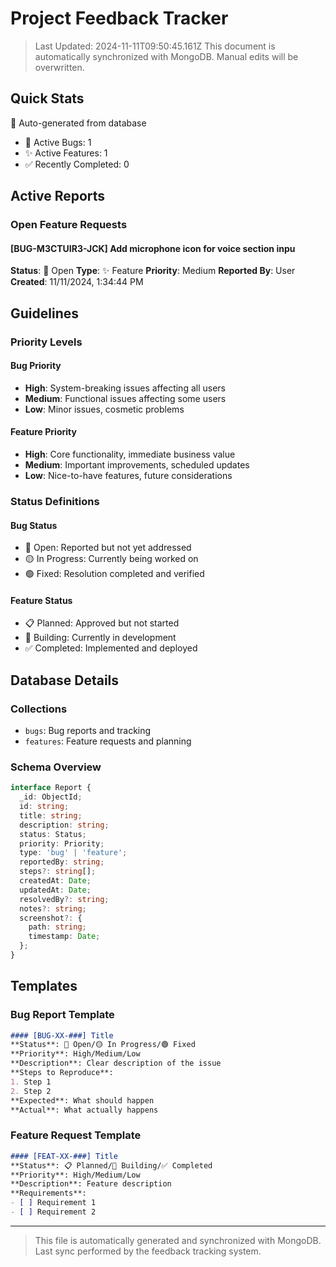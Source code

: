 # Project Feedback Tracker

> Last Updated: 2024-11-11T09:50:45.161Z
> This document is automatically synchronized with MongoDB. Manual edits will be overwritten.

## Quick Stats
🔄 Auto-generated from database
- 🐛 Active Bugs: 1
- ✨ Active Features: 1
- ✅ Recently Completed: 0

## Active Reports


### Open Feature Requests

#### [BUG-M3CTUIR3-JCK] Add microphone icon for voice section inpu
**Status**: 🔴 Open
**Type**: ✨ Feature
**Priority**: Medium
**Reported By**: User
**Created**: 11/11/2024, 1:34:44 PM


## Guidelines

### Priority Levels

#### Bug Priority
- **High**: System-breaking issues affecting all users
- **Medium**: Functional issues affecting some users
- **Low**: Minor issues, cosmetic problems

#### Feature Priority
- **High**: Core functionality, immediate business value
- **Medium**: Important improvements, scheduled updates
- **Low**: Nice-to-have features, future considerations

### Status Definitions

#### Bug Status
- 🔴 Open: Reported but not yet addressed
- 🟡 In Progress: Currently being worked on
- 🟢 Fixed: Resolution completed and verified

#### Feature Status
- 📋 Planned: Approved but not started
- 🚧 Building: Currently in development
- ✅ Completed: Implemented and deployed

## Database Details

### Collections
- `bugs`: Bug reports and tracking
- `features`: Feature requests and planning

### Schema Overview
```typescript
interface Report {
  _id: ObjectId;
  id: string;
  title: string;
  description: string;
  status: Status;
  priority: Priority;
  type: 'bug' | 'feature';
  reportedBy: string;
  steps?: string[];
  createdAt: Date;
  updatedAt: Date;
  resolvedBy?: string;
  notes?: string;
  screenshot?: {
    path: string;
    timestamp: Date;
  };
}
```

## Templates

### Bug Report Template
```markdown
#### [BUG-XX-###] Title
**Status**: 🔴 Open/🟡 In Progress/🟢 Fixed
**Priority**: High/Medium/Low
**Description**: Clear description of the issue
**Steps to Reproduce**:
1. Step 1
2. Step 2
**Expected**: What should happen
**Actual**: What actually happens
```

### Feature Request Template
```markdown
#### [FEAT-XX-###] Title
**Status**: 📋 Planned/🚧 Building/✅ Completed
**Priority**: High/Medium/Low
**Description**: Feature description
**Requirements**:
- [ ] Requirement 1
- [ ] Requirement 2
```

---
> This file is automatically generated and synchronized with MongoDB.
> Last sync performed by the feedback tracking system.